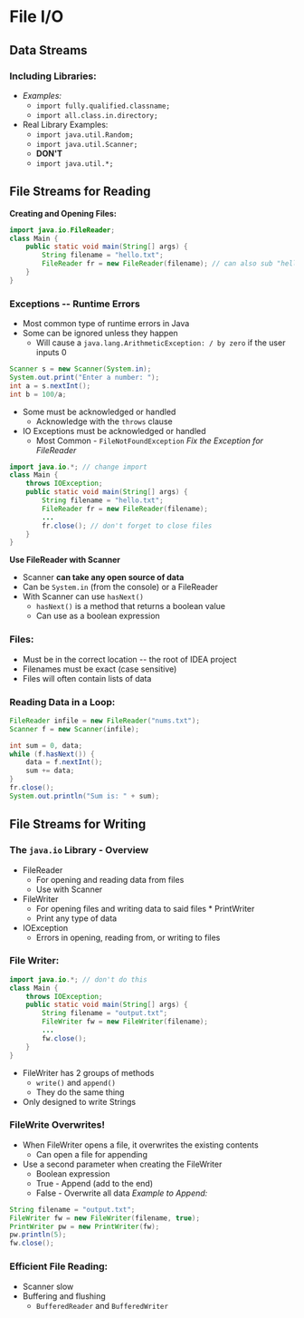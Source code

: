 # File I/O
## Data Streams
### Including Libraries:
* *Examples:*
  * `import fully.qualified.classname;`
  * `import all.class.in.directory;`
* Real Library Examples:
  * `import java.util.Random;`
  * `import java.util.Scanner;`
  * **DON'T**
  * `import java.util.*;`
## File Streams for Reading
**Creating and Opening Files:**
```java
import java.io.FileReader;
class Main {
    public static void main(String[] args) {
        String filename = "hello.txt";
        FileReader fr = new FileReader(filename); // can also sub "hello.txt" for filename
    }
}
```
### Exceptions -- Runtime Errors
* Most common type of runtime errors in Java
* Some can be ignored unless they happen
  * Will cause a `java.lang.ArithmeticException: / by zero` if the user inputs 0
```java
Scanner s = new Scanner(System.in);
System.out.print("Enter a number: ");
int a = s.nextInt();
int b = 100/a;
``` 
* Some must be acknowledged or handled
  * Acknowledge with the `throws` clause
* IO Exceptions must be acknowledged or handled
  * Most Common - `FileNotFoundException`
*Fix the Exception for FileReader*
```java
import java.io.*; // change import
class Main {
    throws IOException;
    public static void main(String[] args) {
        String filename = "hello.txt";
        FileReader fr = new FileReader(filename);
        ...
        fr.close(); // don't forget to close files
    } 
}
```
**Use FileReader with Scanner**
* Scanner **can take any open source of data**
* Can be `System.in` (from the console) or a FileReader
* With Scanner can use `hasNext()`
  * `hasNext()` is a method that returns a boolean value
  * Can use as a boolean expression
### Files:
* Must be in the correct location -- the root of IDEA project
* Filenames must be exact (case sensitive)
* Files will often contain lists of data

### Reading Data in a Loop:
```java
FileReader infile = new FileReader("nums.txt");
Scanner f = new Scanner(infile);

int sum = 0, data;
while (f.hasNext()) {
    data = f.nextInt();
    sum += data;
}
fr.close();
System.out.println("Sum is: " + sum);
```
## File Streams for Writing
### The `java.io` Library - Overview
* FileReader
  * For opening and reading data from files
  * Use with Scanner
* FileWriter
  * For opening files and writing data to said files * PrintWriter
  * Print any type of data
* IOException
  * Errors in opening, reading from, or writing to files

### File Writer:
```java
import java.io.*; // don't do this
class Main {
    throws IOException;
    public static void main(String[] args) {
        String filename = "output.txt";
        FileWriter fw = new FileWriter(filename);
        ...
        fw.close();
    }
}
```
* FileWriter has 2 groups of methods
  * `write()` and `append()`
  * They do the same thing
* Only designed to write Strings


### FileWrite Overwrites!
* When FileWriter opens a file, it overwrites the existing contents
  * Can open a file for appending
* Use a second parameter when creating the FileWriter
  * Boolean expression
  * True - Append (add to the end)
  * False - Overwrite all data
*Example to Append:*
```java
String filename = "output.txt";
FileWriter fw = new FileWriter(filename, true);
PrintWriter pw = new PrintWriter(fw);
pw.println(5);
fw.close();
```

### Efficient File Reading:
* Scanner slow
* Buffering and flushing
  * `BufferedReader` and `BufferedWriter`
